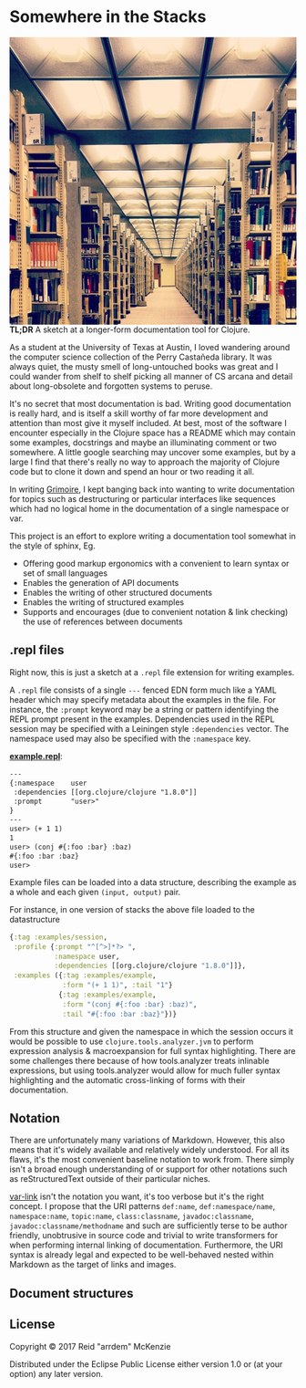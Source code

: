 # Somewhere in the Stacks
<img align="right" src="https://github.com/arrdem/stacks/raw/master/etc/stacks.jpg"/>

**TL;DR** A sketch at a longer-form documentation tool for Clojure.

As a student at the University of Texas at Austin, I loved wandering around the computer science collection of the Perry Castañeda library.
It was always quiet, the musty smell of long-untouched books was great and I could wander from shelf to shelf picking all manner of CS arcana and detail about long-obsolete and forgotten systems to peruse.

It's no secret that most documentation is bad.
Writing good documentation is really hard, and is itself a skill worthy of far more development and attention than most give it myself included.
At best, most of the software I encounter especially in the Clojure space has a README which may contain some examples, docstrings and maybe an illuminating comment or two somewhere.
A little google searching may uncover some examples, but by a large I find that there's really no way to approach the majority of Clojure code but to clone it down and spend an hour or two reading it all.

In writing [Grimoire](http://conj.io), I kept banging back into wanting to write documentation for topics such as destructuring or particular interfaces like sequences which had no logical home in the documentation of a single namespace or var.

This project is an effort to explore writing a documentation tool somewhat in the style of sphinx, Eg.

- Offering good markup ergonomics with a convenient to learn syntax or set of small languages
- Enables the generation of API documents
- Enables the writing of other structured documents
- Enables the writing of structured examples
- Supports and encourages (due to convenient notation & link checking) the use of references between documents

## .repl files

Right now, this is just a sketch at a `.repl` file extension for writing examples.

A `.repl` file consists of a single `---` fenced EDN form much like a YAML header which may specify metadata about the examples in the file.
For instance, the `:prompt` keyword may be a string or pattern identifying the REPL prompt present in the examples.
Dependencies used in the REPL session may be specified with a Leiningen style `:dependencies` vector.
The namespace used may also be specified with the `:namespace` key.

[**example.repl**](example.repl):
```
---
{:namespace    user
 :dependencies [[org.clojure/clojure "1.8.0"]]
 :prompt       "user>"
}
---
user> (+ 1 1)
1
user> (conj #{:foo :bar} :baz)
#{:foo :bar :baz}
user>
```

Example files can be loaded into a data structure, describing the example as a whole and each given `(input, output)` pair.

For instance, in one version of stacks the above file loaded to the datastructure

```clj
{:tag :examples/session,
 :profile {:prompt "^[^>]*?> ",
		   :namespace user,
		   :dependencies [[org.clojure/clojure "1.8.0"]]},
 :examples ({:tag :examples/example,
			 :form "(+ 1 1)", :tail "1"}
			{:tag :examples/example,
			 :form "(conj #{:foo :bar} :baz)",
			 :tail "#{:foo :bar :baz}"})}
```

From this structure and given the namespace in which the session occurs it would be possible to use `clojure.tools.analyzer.jvm` to perform expression analysis & macroexpansion for full syntax highlighting.
There are some challenges there because of how tools.analyzer treats inlinable expressions, but using tools.analyzer would allow for much fuller syntax highlighting and the automatic cross-linking of forms with their documentation.

## Notation

There are unfortunately many variations of Markdown.
However, this also means that it's widely available and relatively widely understood.
For all its flaws, it's the most convenient baseline notation to work from.
There simply isn't a broad enough understanding of or support for other notations such as reStructuredText outside of their particular niches.

[var-link](https://github.com/clojure-grimoire/var-link) isn't the notation you want, it's too verbose but it's the right concept.
I propose that the URI patterns `def:name`, `def:namespace/name`, `namespace:name`, `topic:name`, `class:classname`, `javadoc:classname`, `javadoc:classname/methodname` and such are sufficiently terse to be author friendly, unobtrusive in source code and trivial to write transformers for when performing internal linking of documentation.
Furthermore, the URI syntax is already legal and expected to be well-behaved nested within Markdown as the target of links and images.

## Document structures

## License

Copyright © 2017 Reid "arrdem" McKenzie

Distributed under the Eclipse Public License either version 1.0 or (at
your option) any later version.
